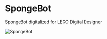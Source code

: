 # SpongeBot
SpongeBot digitalized for LEGO Digital Designer

![SpongeBot](https://user-images.githubusercontent.com/8284677/103387222-75965d00-4afa-11eb-93dd-83761d61beea.png)

